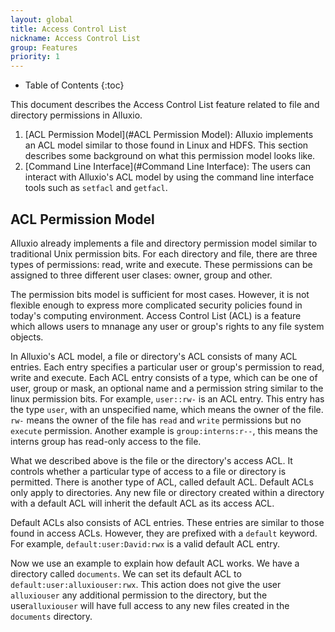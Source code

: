 ```yaml
---
layout: global
title: Access Control List
nickname: Access Control List
group: Features
priority: 1
---
```


* Table of Contents
{:toc}

This document describes the Access Control List feature related to file and directory permissions in Alluxio. 

1. [ACL Permission Model](#ACL Permission Model): Alluxio implements an ACL model similar to those found in Linux and HDFS. This section describes some background on what this permission model looks like. 
1. [Command Line Interface](#Command Line Interface): The users can interact with Alluxio's ACL model by using the command line interface tools such as `setfacl` and `getfacl`. 

## ACL Permission Model
Alluxio already implements a file and directory permission model similar to traditional Unix permission bits. For each directory and file, there are three types of permissions: read, write and execute. These permissions can be assigned to three different user clases: owner, group and other. 

The permission bits model is sufficient for most cases. However, it is not flexible enough to express more complicated security policies found in today's computing environment. Access Control List (ACL) is a feature which allows users to mnanage any user or group's rights to any file system objects.

In Alluxio's ACL model, a file or directory's ACL consists of many ACL entries. Each entry specifies a particular user or group's permission to read, write and execute. Each ACL entry consists of a type, which can be one of user, group or mask, an optional name and a permission string similar to the linux permission bits. For example, `user::rw-` is an ACL entry. This entry has the type `user`, with an unspecified name, which means the owner of the file. `rw-` means the owner of the file has `read` and `write` permissions but no `execute` permission. Another example is `group:interns:r--`, this means the interns group has read-only access to the file. 

What we described above is the file or the directory's access ACL. It controls whether a particular type of access to a file or directory is permitted. There is another type of ACL, called default ACL. Default ACLs only apply to directories. Any new file or directory created within a directory with a default ACL will inherit the default ACL as its access ACL. 

Default ACLs also consists of ACL entries. These entries are similar to those found in access ACLs. However, they are prefixed with a `default` keyword. For example, `default:user:David:rwx` is a valid default ACL entry. 

Now we use an example to explain how default ACL works. We have a directory called `documents`. We can set its default ACL to `default:user:alluxiouser:rwx`. This action does not give the user `alluxiouser` any additional permission to the directory, but the user`alluxiouser` will have full access to any new files created in the `documents` directory. 

 